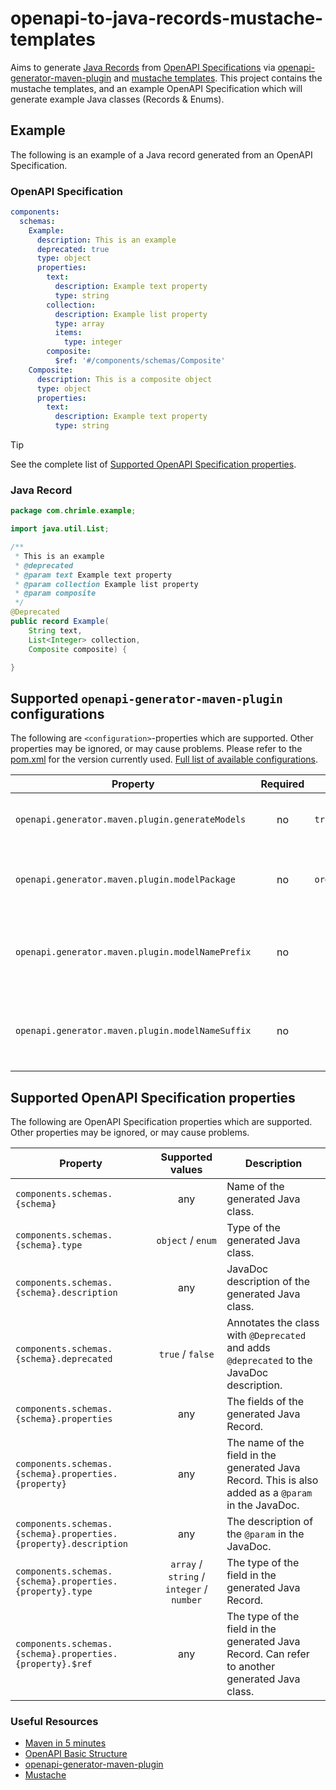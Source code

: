 # openapi-to-java-records-mustache-templates

Aims to
generate [Java Records](https://docs.oracle.com/en/java/javase/17/language/records.html)
from [OpenAPI Specifications](https://swagger.io/specification/)
via [openapi-generator-maven-plugin](https://github.com/OpenAPITools/openapi-generator/blob/master/modules/openapi-generator-maven-plugin/README.md)
and [mustache templates](https://mustache.github.io/). This project contains the
mustache templates, and an example OpenAPI Specification which will generate
example Java classes (Records & Enums).

## Example

The following is an example of a Java record generated from an OpenAPI
Specification.

### OpenAPI Specification

```yaml
components:
  schemas:
    Example:
      description: This is an example
      deprecated: true
      type: object
      properties:
        text:
          description: Example text property
          type: string
        collection:
          description: Example list property
          type: array
          items:
            type: integer
        composite:
          $ref: '#/components/schemas/Composite'
    Composite:
      description: This is a composite object
      type: object
      properties:
        text:
          description: Example text property
          type: string
```

> [!TIP]
> See the complete list
> of [Supported OpenAPI Specification properties](#supported-openapi-specification-properties).

### Java Record

```java
package com.chrimle.example;

import java.util.List;

/**
 * This is an example
 * @deprecated
 * @param text Example text property  
 * @param collection Example list property  
 * @param composite
 */
@Deprecated
public record Example(
    String text,
    List<Integer> collection,
    Composite composite) {

}
```

## Supported `openapi-generator-maven-plugin` configurations

The following are `<configuration>`-properties which are supported. Other
properties may be ignored, or may cause problems. Please refer to
the [pom.xml](./pom.xml) for the version currently
used. [Full list of available configurations](https://github.com/OpenAPITools/openapi-generator/blob/master/modules/openapi-generator-maven-plugin/README.md).

| Property                                         | Required | Default                         | Description                                          |
|--------------------------------------------------|:--------:|---------------------------------|------------------------------------------------------|
| `openapi.generator.maven.plugin.generateModels`  |    no    | `true`                          | Generates Java classes, if `true`.                   |
| `openapi.generator.maven.plugin.modelPackage`    |    no    | `org.openapitools.client.model` | The `package` of generated Java classes.             |
| `openapi.generator.maven.plugin.modelNamePrefix` |    no    |                                 | Adds a prefix to the name of generated Java classes. |
| `openapi.generator.maven.plugin.modelNameSuffix` |    no    |                                 | Adds a suffix to the name of generated Java classes. |

## Supported OpenAPI Specification properties

The following are OpenAPI Specification properties which are supported. Other
properties may be ignored, or may cause problems.

| Property                                                        |             Supported values              | Description                                                                                          |
|-----------------------------------------------------------------|:-----------------------------------------:|------------------------------------------------------------------------------------------------------|
| `components.schemas.{schema}`                                   |                    any                    | Name of the generated Java class.                                                                    |
| `components.schemas.{schema}.type`                              |             `object` / `enum`             | Type of the generated Java class.                                                                    |
| `components.schemas.{schema}.description`                       |                    any                    | JavaDoc description of the generated Java class.                                                     |
| `components.schemas.{schema}.deprecated`                        |             `true` / `false`              | Annotates the class with `@Deprecated` and adds `@deprecated` to the JavaDoc description.            |
| `components.schemas.{schema}.properties`                        |                    any                    | The fields of the generated Java Record.                                                             |
| `components.schemas.{schema}.properties.{property}`             |                    any                    | The name of the field in the generated Java Record. This is also added as a `@param` in the JavaDoc. |
| `components.schemas.{schema}.properties.{property}.description` |                    any                    | The description of the `@param` in the JavaDoc.                                                      |
| `components.schemas.{schema}.properties.{property}.type`        | `array` / `string` / `integer` / `number` | The type of the field in the generated Java Record.                                                  |
| `components.schemas.{schema}.properties.{property}.$ref`        |                    any                    | The type of the field in the generated Java Record. Can refer to another generated Java class.       |

### Useful Resources

- [Maven in 5 minutes](https://maven.apache.org/guides/getting-started/maven-in-five-minutes.html)
- [OpenAPI Basic Structure](https://swagger.io/docs/specification/basic-structure/)
- [openapi-generator-maven-plugin](https://github.com/OpenAPITools/openapi-generator/blob/master/modules/openapi-generator-maven-plugin/README.md)
- [Mustache](https://mustache.github.io/)